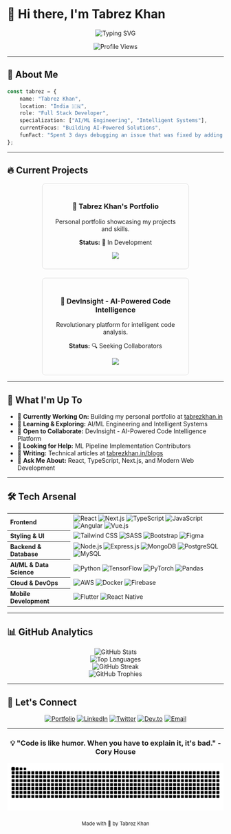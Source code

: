 # 👋 Hi there, I'm Tabrez Khan

<div align="center">

  ![Typing SVG](https://readme-typing-svg.herokuapp.com/?color=00D9FF&size=35&center=true&vCenter=true&width=1000&lines=Expert+Developer+%7C+AI/ML+Enthusiast;Shipping+Products+That+Matter;React+%7C+TypeScript+%7C+Next.js+Expert;Building+Intelligent+Systems)

  <p align="center">
    <img src="https://komarev.com/ghpvc/?username=tabrezkhan005&label=Profile%20views&color=00D9FF&style=plastic" alt="Profile Views" />
  </p>

</div>

---

## 🚀 About Me

```typescript
const tabrez = {
    name: "Tabrez Khan",
    location: "India 🇮🇳",
    role: "Full Stack Developer",
    specialization: ["AI/ML Engineering", "Intelligent Systems"],
    currentFocus: "Building AI-Powered Solutions",
    funFact: "Spent 3 days debugging an issue that was fixed by adding a single semicolon 🤦‍♂️"
};
```

---

## 🔥 Current Projects

<div style="display: flex; justify-content: center; gap: 20px; flex-wrap: wrap;">
  <div style="border: 1px solid #ddd; border-radius: 8px; padding: 20px; width: 300px; text-align: center;">
    <h3>🎯 Tabrez Khan's Portfolio</h3>
    <p>Personal portfolio showcasing my projects and skills.</p>
    <p><strong>Status:</strong> 🚧 In Development</p>
    <a href="https://tabrezkhan.in" target="_blank">
      <img src="https://img.shields.io/badge/View_Project-00D9FF?style=for-the-badge&logo=rocket&logoColor=white" />
    </a>
  </div>
  <div style="border: 1px solid #ddd; border-radius: 8px; padding: 20px; width: 300px; text-align: center;">
    <h3>🤖 DevInsight - AI-Powered Code Intelligence</h3>
    <p>Revolutionary platform for intelligent code analysis.</p>
    <p><strong>Status:</strong> 🔍 Seeking Collaborators</p>
    <a href="#" target="_blank">
      <img src="https://img.shields.io/badge/Join_Us-00D9FF?style=for-the-badge&logo=github&logoColor=white" />
    </a>
  </div>
</div>

---

## 🌱 What I'm Up To

- 🔭 **Currently Working On:** Building my personal portfolio at [tabrezkhan.in](https://tabrezkhan.in)
- 🌱 **Learning & Exploring:** AI/ML Engineering and Intelligent Systems
- 👯 **Open to Collaborate:** DevInsight - AI-Powered Code Intelligence Platform
- 🤝 **Looking for Help:** ML Pipeline Implementation Contributors
- 📝 **Writing:** Technical articles at [tabrezkhan.in/blogs](https://tabrezkhan.in/blogs)
- 💬 **Ask Me About:** React, TypeScript, Next.js, and Modern Web Development

---

## 🛠️ Tech Arsenal

<table width="100%">
  <tr>
    <th align="left">Frontend</th>
    <td>
      <img src="https://img.shields.io/badge/React-20232A?style=for-the-badge&logo=react&logoColor=61DAFB" alt="React"/>
      <img src="https://img.shields.io/badge/Next.js-000000?style=for-the-badge&logo=nextdotjs&logoColor=white" alt="Next.js"/>
      <img src="https://img.shields.io/badge/TypeScript-007ACC?style=for-the-badge&logo=typescript&logoColor=white" alt="TypeScript"/>
      <img src="https://img.shields.io/badge/JavaScript-F7DF1E?style=for-the-badge&logo=javascript&logoColor=black" alt="JavaScript"/>
      <img src="https://img.shields.io/badge/Angular-DD0031?style=for-the-badge&logo=angular&logoColor=white" alt="Angular"/>
      <img src="https://img.shields.io/badge/Vue.js-35495E?style=for-the-badge&logo=vuedotjs&logoColor=4FC08D" alt="Vue.js"/>
    </td>
  </tr>
  <tr>
    <th align="left">Styling & UI</th>
    <td>
      <img src="https://img.shields.io/badge/Tailwind_CSS-38B2AC?style=for-the-badge&logo=tailwind-css&logoColor=white" alt="Tailwind CSS"/>
      <img src="https://img.shields.io/badge/SASS-hotpink.svg?style=for-the-badge&logo=SASS&logoColor=white" alt="SASS"/>
      <img src="https://img.shields.io/badge/Bootstrap-563D7C?style=for-the-badge&logo=bootstrap&logoColor=white" alt="Bootstrap"/>
      <img src="https://img.shields.io/badge/Figma-F24E1E?style=for-the-badge&logo=figma&logoColor=white" alt="Figma"/>
    </td>
  </tr>
  <tr>
    <th align="left">Backend & Database</th>
    <td>
      <img src="https://img.shields.io/badge/Node.js-43853D?style=for-the-badge&logo=node.js&logoColor=white" alt="Node.js"/>
      <img src="https://img.shields.io/badge/Express.js-404D59?style=for-the-badge" alt="Express.js"/>
      <img src="https://img.shields.io/badge/MongoDB-4EA94B?style=for-the-badge&logo=mongodb&logoColor=white" alt="MongoDB"/>
      <img src="https://img.shields.io/badge/PostgreSQL-316192?style=for-the-badge&logo=postgresql&logoColor=white" alt="PostgreSQL"/>
      <img src="https://img.shields.io/badge/MySQL-00000F?style=for-the-badge&logo=mysql&logoColor=white" alt="MySQL"/>
    </td>
  </tr>
  <tr>
    <th align="left">AI/ML & Data Science</th>
    <td>
      <img src="https://img.shields.io/badge/Python-3776AB?style=for-the-badge&logo=python&logoColor=white" alt="Python"/>
      <img src="https://img.shields.io/badge/TensorFlow-FF6F00?style=for-the-badge&logo=tensorflow&logoColor=white" alt="TensorFlow"/>
      <img src="https://img.shields.io/badge/PyTorch-EE4C2C?style=for-the-badge&logo=pytorch&logoColor=white" alt="PyTorch"/>
      <img src="https://img.shields.io/badge/Pandas-2C2D72?style=for-the-badge&logo=pandas&logoColor=white" alt="Pandas"/>
    </td>
  </tr>
  <tr>
    <th align="left">Cloud & DevOps</th>
    <td>
      <img src="https://img.shields.io/badge/Amazon_AWS-232F3E?style=for-the-badge&logo=amazon-aws&logoColor=white" alt="AWS"/>
      <img src="https://img.shields.io/badge/Docker-2496ED?style=for-the-badge&logo=docker&logoColor=white" alt="Docker"/>
      <img src="https://img.shields.io/badge/Firebase-039BE5?style=for-the-badge&logo=Firebase&logoColor=white" alt="Firebase"/>
    </td>
  </tr>
  <tr>
    <th align="left">Mobile Development</th>
    <td>
      <img src="https://img.shields.io/badge/Flutter-02569B?style=for-the-badge&logo=flutter&logoColor=white" alt="Flutter"/>
      <img src="https://img.shields.io/badge/React_Native-20232A?style=for-the-badge&logo=react&logoColor=61DAFB" alt="React Native"/>
    </td>
  </tr>
</table>

---

## 📊 GitHub Analytics

<div align="center">
  <img src="https://github-readme-stats.vercel.app/api?username=tabrezkhan005&show_icons=true&theme=tokyonight&count_private=true" alt="GitHub Stats"/>
  <br/>
  <img src="https://github-readme-stats.vercel.app/api/top-langs/?username=tabrezkhan005&layout=compact&langs_count=8&theme=tokyonight" alt="Top Languages"/>
  <br/>
  <img src="https://github-readme-streak-stats.herokuapp.com/?user=tabrezkhan005&theme=tokyonight" alt="GitHub Streak" />
  <br/>
  <img src="https://github-profile-trophy.vercel.app/?username=tabrezkhan005&theme=tokyonight&no-frame=false&no-bg=false&margin-w=4&column=4" alt="GitHub Trophies" />
</div>

---

## 🤝 Let's Connect

<div align="center">

  [![Portfolio](https://img.shields.io/badge/Portfolio-FF5722?style=for-the-badge&logo=todoist&logoColor=white)](https://tabrezkhan.in)
  [![LinkedIn](https://img.shields.io/badge/LinkedIn-0077B5?style=for-the-badge&logo=linkedin&logoColor=white)](https://linkedin.com/in/tabrez-khan-69a4b82a5)
  [![Twitter](https://img.shields.io/badge/Twitter-1DA1F2?style=for-the-badge&logo=twitter&logoColor=white)](https://twitter.com/tabrezk42655433)
  [![Dev.to](https://img.shields.io/badge/dev.to-0A0A0A?style=for-the-badge&logo=dev.to&logoColor=white)](https://dev.to/tabrezkhan005)
  [![Email](https://img.shields.io/badge/Email-D14836?style=for-the-badge&logo=gmail&logoColor=white)](mailto:tabrezkhangnt@gmail.com)

</div>

---

<div align="center">

  ### 💡 "Code is like humor. When you have to explain it, it's bad." - Cory House

  <img src="https://github.com/tabrezkhan005/tabrezkhan005/blob/output/github-contribution-grid-snake.svg?snake_color=#79d70f&color_snake=79d70f&color_dots=#1a1b27,#41a7c4,#8b64ff,#c822ff,#ff79c6" alt="Snake animation" />

  <sub>Made with 💙 by Tabrez Khan</sub>

</div>
